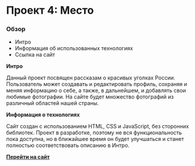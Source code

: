 # Проект 4: Место

### Обзор
* Интро
* Информация об использованных технологиях
* Ссылка на сайт

**Интро**

Данный проект посвящен рассказам о красивых уголках России. Пользователь может создавать и редактировать профиль, сохраняя и меняя информацию о себе, а также, в дальнейшем, и добавлять свои любимые фотографии.
На сайте будет множество фотографий из различный областей нашей страны.

**Информация о технологиях**

Сайт создан с использованием HTML, CSS и JavaScript, без сторонних библиотек.
Проект в разработке, поэтому не вся функциональность пока доступна, но в ближайшее время он будет улучшаться и станет полностью соответствовать описанию в Интро.



**[Перейти на сайт](https://ianinabegun.github.io/mesto/src/index.html)**
